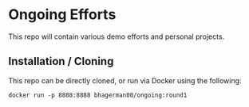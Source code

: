 # Ongoing Efforts

This repo will contain various demo efforts and personal projects.

## Installation / Cloning

This repo can be directly cloned, or run via Docker using the following:

`docker run -p 8888:8888 bhagerman00/ongoing:round1`
